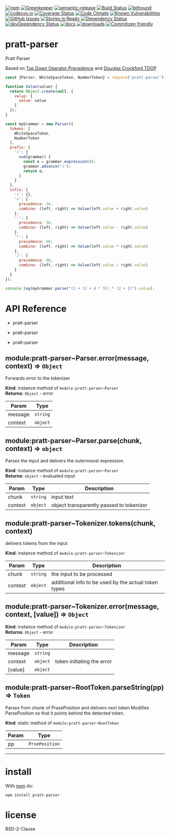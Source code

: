 [![npm](https://img.shields.io/npm/v/pratt-parser.svg)](https://www.npmjs.com/package/pratt-parser)
[![Greenkeeper](https://badges.greenkeeper.io/arlac77/pratt-parser.svg)](https://greenkeeper.io/)
[![semantic-release](https://img.shields.io/badge/%20%20%F0%9F%93%A6%F0%9F%9A%80-semantic--release-e10079.svg)](https://github.com/arlac77/pratt-parser)
[![Build Status](https://secure.travis-ci.org/arlac77/pratt-parser.png)](http://travis-ci.org/arlac77/pratt-parser)
[![bithound](https://www.bithound.io/github/arlac77/pratt-parser/badges/score.svg)](https://www.bithound.io/github/arlac77/pratt-parser)
[![codecov.io](http://codecov.io/github/arlac77/pratt-parser/coverage.svg?branch=master)](http://codecov.io/github/arlac77/pratt-parser?branch=master)
[![Coverage Status](https://coveralls.io/repos/arlac77/pratt-parser/badge.svg)](https://coveralls.io/r/arlac77/pratt-parser)
[![Code Climate](https://codeclimate.com/github/arlac77/pratt-parser/badges/gpa.svg)](https://codeclimate.com/github/arlac77/pratt-parser)
[![Known Vulnerabilities](https://snyk.io/test/github/arlac77/pratt-parser/badge.svg)](https://snyk.io/test/github/arlac77/pratt-parser)
[![GitHub Issues](https://img.shields.io/github/issues/arlac77/pratt-parser.svg?style=flat-square)](https://github.com/arlac77/pratt-parser/issues)
[![Stories in Ready](https://badge.waffle.io/arlac77/pratt-parser.svg?label=ready&title=Ready)](http://waffle.io/arlac77/pratt-parser)
[![Dependency Status](https://david-dm.org/arlac77/pratt-parser.svg)](https://david-dm.org/arlac77/pratt-parser)
[![devDependency Status](https://david-dm.org/arlac77/pratt-parser/dev-status.svg)](https://david-dm.org/arlac77/pratt-parser#info=devDependencies)
[![docs](http://inch-ci.org/github/arlac77/pratt-parser.svg?branch=master)](http://inch-ci.org/github/arlac77/pratt-parser)
[![downloads](http://img.shields.io/npm/dm/pratt-parser.svg?style=flat-square)](https://npmjs.org/package/pratt-parser)
[![Commitizen friendly](https://img.shields.io/badge/commitizen-friendly-brightgreen.svg)](http://commitizen.github.io/cz-cli/)

pratt-parser
==============
Pratt Parser

Based on
[Top Down Operator Precedence](https://tdop.github.io) and
[Douglas Crockford TDOP](https://github.com/douglascrockford/TDOP)


```javascript
const {Parser, WhiteSpaceToken, NumberToken} = require('pratt-parser');

function Value(value) {
  return Object.create(null, {
    value: {
      value: value
    }
  });
}

const myGrammar = new Parser({
  tokens: [
    WhiteSpaceToken,
    NumberToken
  ],
  prefix: {
    '(': {
      nud(grammar) {
        const e = grammar.expression(0);
        grammar.advance(')');
        return e;
      }
    }
  },
  infix: {
    ')': {},
    '+': {
      precedence: 50,
      combine: (left, right) => Value(left.value + right.value)
    },
    '-': {
      precedence: 50,
      combine: (left, right) => Value(left.value - right.value)
    },
    '*': {
      precedence: 60,
      combine: (left, right) => Value(left.value * right.value)
    },
    '/': {
      precedence: 60,
      combine: (left, right) => Value(left.value / right.value)
    }
  }
});

console.log(myGrammar.parse("(1 + (1 + 4 * 3)) * (2 + 1)").value);
```

# API Reference
- pratt-parser
- pratt-parser
- pratt-parser

  <a name="module_pratt-parser..Parser+error"></a>

## module:pratt-parser~Parser.error(message, context) ⇒ <code>Object</code>
Forwards error to the tokenizer

**Kind**: instance method of <code>module:pratt-parser~Parser</code>  
**Returns**: <code>Object</code> - error  

| Param | Type |
| --- | --- |
| message | <code>string</code> | 
| context | <code>object</code> | 

  <a name="module_pratt-parser..Parser+parse"></a>

## module:pratt-parser~Parser.parse(chunk, context) ⇒ <code>object</code>
Parses the input and delivers the outermoost expression.

**Kind**: instance method of <code>module:pratt-parser~Parser</code>  
**Returns**: <code>object</code> - evaluated input  

| Param | Type | Description |
| --- | --- | --- |
| chunk | <code>string</code> | input text |
| context | <code>object</code> | object transparently passed to tokenizer |

  <a name="module_pratt-parser..Tokenizer+tokens"></a>

## module:pratt-parser~Tokenizer.tokens(chunk, context)
delivers tokens from the input

**Kind**: instance method of <code>module:pratt-parser~Tokenizer</code>  

| Param | Type | Description |
| --- | --- | --- |
| chunk | <code>string</code> | the input to be processed |
| context | <code>object</code> | additional info to be used by the actual token types |

  <a name="module_pratt-parser..Tokenizer+error"></a>

## module:pratt-parser~Tokenizer.error(message, context, [value]) ⇒ <code>Object</code>
**Kind**: instance method of <code>module:pratt-parser~Tokenizer</code>  
**Returns**: <code>Object</code> - error  

| Param | Type | Description |
| --- | --- | --- |
| message | <code>string</code> |  |
| context | <code>object</code> | token initiating the error |
| [value] | <code>object</code> |  |

  <a name="module_pratt-parser..RootToken.parseString"></a>

## module:pratt-parser~RootToken.parseString(pp) ⇒ <code>Token</code>
Parses from chunk of PrasePosition and delivers next token
Modifies ParsePosition so that it points behind the detected token.

**Kind**: static method of <code>module:pratt-parser~RootToken</code>  

| Param | Type |
| --- | --- |
| pp | <code>PrsePosition</code> | 

* * *

install
=======

With [npm](http://npmjs.org) do:

```shell
npm install pratt-parser
```

license
=======

BSD-2-Clause

